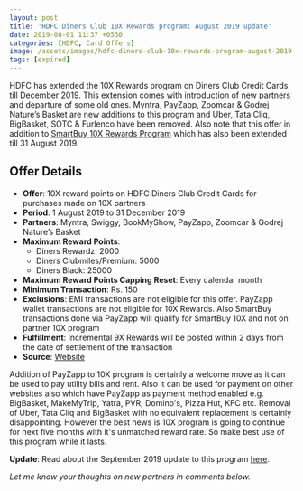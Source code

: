 ```yaml
---
layout: post
title: 'HDFC Diners Club 10X Rewards program: August 2019 update'
date: 2019-08-01 11:37 +0530
categories: [HDFC, Card Offers]
image: /assets/images/hdfc-diners-club-10x-rewards-program-august-2019-update.jpg
tags: [expired]
---
```


HDFC has extended the 10X Rewards program on Diners Club Credit Cards till December 2019. This extension comes with introduction of new partners and departure of some old ones. Myntra, PayZapp, Zoomcar & Godrej Nature’s Basket are new additions to this program and Uber, Tata Cliq, BigBasket, SOTC & Furlenco have been removed. Also note that this offer in addition to [SmartBuy 10X Rewards Program](/hdfc-smartbuy-10x-program-july-2019-update/) which has also been extended till 31 August 2019.

## Offer Details

- **Offer**: 10X reward points on HDFC Diners Club Credit Cards for purchases made on 10X partners
- **Period**: 1 August 2019 to 31 December 2019
- **Partners**: Myntra, Swiggy, BookMyShow, PayZapp, Zoomcar & Godrej Nature’s Basket
- **Maximum Reward Points**:
  - Diners Rewardz: 2000
  - Diners Clubmiles/Premium: 5000
  - Diners Black: 25000
- **Maximum Reward Points Capping Reset**: Every calendar month
- **Minimum Transaction**: Rs. 150
- **Exclusions**: EMI transactions are not eligible for this offer. PayZapp wallet transactions are not eligible for 10X Rewards. Also SmartBuy transactions done via PayZapp will qualify for SmartBuy 10X and not on partner 10X program
- **Fulfillment**: Incremental 9X Rewards will be posted within 2 days from the date of settlement of the transaction
- **Source**: [Website](https://www.hdfcbankdinersclub.com/privilege)

Addition of PayZapp to 10X program is certainly a welcome move as it can be used to pay utility bills and rent. Also it can be used for payment on other websites also which have PayZapp as payment method enabled e.g. BigBasket, MakeMyTrip, Yatra, PVR, Domino's, Pizza Hut, KFC etc. Removal of Uber, Tata Cliq and BigBasket with no equivalent replacement is certainly disappointing. However the best news is 10X program is going to continue for next five months with it's unmatched reward rate. So make best use of this program while it lasts.

**Update**: Read about the September 2019 update to this program [here](/hdfc-smartbuy-10x-rewards-even-more-rewarding-with-december-2019-update/).

_Let me know your thoughts on new partners in comments below._
